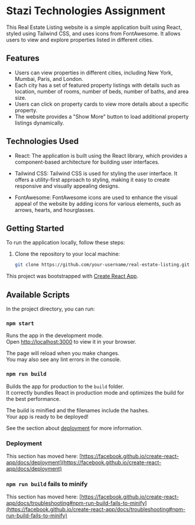 # Stazi Technologies Assignment

This Real Estate Listing website is a simple application built using React, styled using Tailwind CSS, and uses icons from FontAwesome. It allows users to view and explore properties listed in different cities.

## Features

- Users can view properties in different cities, including New York, Mumbai, Paris, and London.
- Each city has a set of featured property listings with details such as location, number of rooms, number of beds, number of baths, and area size.
- Users can click on property cards to view more details about a specific property.
- The website provides a "Show More" button to load additional property listings dynamically.

## Technologies Used

- React: The application is built using the React library, which provides a component-based architecture for building user interfaces.

- Tailwind CSS: Tailwind CSS is used for styling the user interface. It offers a utility-first approach to styling, making it easy to create responsive and visually appealing designs.

- FontAwesome: FontAwesome icons are used to enhance the visual appeal of the website by adding icons for various elements, such as arrows, hearts, and hourglasses.

## Getting Started

To run the application locally, follow these steps:

1. Clone the repository to your local machine:

   ```bash
   git clone https://github.com/your-username/real-estate-listing.git


This project was bootstrapped with [Create React App](https://github.com/facebook/create-react-app).

## Available Scripts

In the project directory, you can run:

### `npm start`

Runs the app in the development mode.\
Open [http://localhost:3000](http://localhost:3000) to view it in your browser.

The page will reload when you make changes.\
You may also see any lint errors in the console.


### `npm run build`

Builds the app for production to the `build` folder.\
It correctly bundles React in production mode and optimizes the build for the best performance.

The build is minified and the filenames include the hashes.\
Your app is ready to be deployed!

See the section about [deployment](https://facebook.github.io/create-react-app/docs/deployment) for more information.


### Deployment

This section has moved here: [https://facebook.github.io/create-react-app/docs/deployment](https://facebook.github.io/create-react-app/docs/deployment)

### `npm run build` fails to minify

This section has moved here: [https://facebook.github.io/create-react-app/docs/troubleshooting#npm-run-build-fails-to-minify](https://facebook.github.io/create-react-app/docs/troubleshooting#npm-run-build-fails-to-minify)

